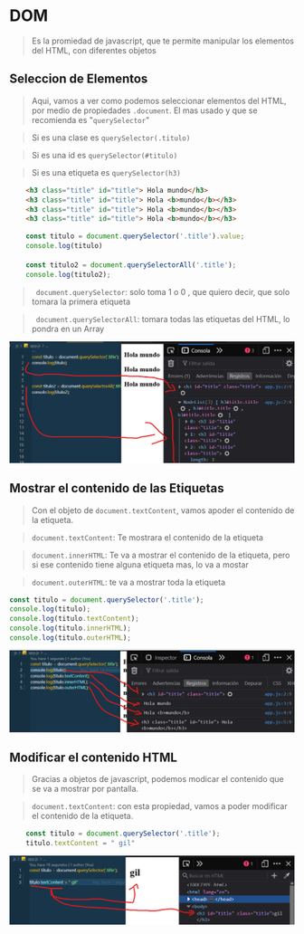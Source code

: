 # DOM

> Es la promiedad de javascript, que te permite manipular los elementos del HTML, con diferentes objetos

## Seleccion de Elementos

> Aqui, vamos a ver como podemos seleccionar elementos del HTML, por medio de propiedades `.document`. El mas usado y que se recomienda es "`querySelector`"

> Si es una clase es `querySelector(.titulo)`


>Si es una id es `querySelector(#titulo)`


> Si es una etiqueta es `querySelector(h3)`

```HTML
    <h3 class="title" id="title"> Hola mundo</h3>
    <h3 class="title" id="title"> Hola <b>mundo</b></h3>
    <h3 class="title" id="title"> Hola <b>mundo</b></h3>
    <h3 class="title" id="title"> Hola <b>mundo</b></h3> 
```

```JAVASCRIPT
    const titulo = document.querySelector('.title').value;
    console.log(titulo)

    const titulo2 = document.querySelectorAll('.title');
    console.log(titulo2);

```

> ` document.querySelector`: solo toma 1 o 0 , que quiero decir, que solo tomara la primera etiqueta 

> ` document.querySelectorAll`: tomara todas las etiquetas del HTML, lo pondra en un Array

![](img/mostar_DOM.png)


## Mostrar el contenido de las Etiquetas

> Con el objeto de `document.textContent`, vamos apoder el contenido de la etiqueta.

>`document.textContent`: Te mostrara el contenido de la etiqueta

>`document.innerHTML`: Te va a mostrar el contenido de la etiqueta, pero si ese contenido tiene alguna etiqueta mas, lo va a mostar

>`document.outerHTML`: te va a mostrar toda la etiqueta

```JAVASCRIPT
const titulo = document.querySelector('.title');
console.log(titulo);
console.log(titulo.textContent);
console.log(titulo.innerHTML);
console.log(titulo.outerHTML);

```

![](img/devolver_DOM.png)

## Modificar el contenido HTML 

> Gracias a objetos  de javascript, podemos modicar el contenido que se va a mostrar por pantalla.

>`document.textContent`: con esta propiedad, vamos a poder modificar el contenido de la etiqueta.

```JAVASCRIPT
    const titulo = document.querySelector('.title');
    titulo.textContent = " gil"
```

![](img/modificacion_DOM.png)